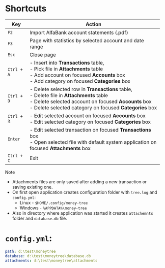 # Shortcuts

| Key | Action |
| --- | --- |
|`F2`|Import AlfaBank account statements (.pdf)|
|`F3`|Page with statistics by selected account and date range|
|`Esc`|Close page|
|`Ctrl + A`|- Insert into **Transactions** table,<br>- Pick file in **Attachments** table<br>- Add account on focused **Accounts** box<br>- Add category on focused **Categories** box|
|`Ctrl + D`|- Delete selected row in **Transactions** table,<br>- Delete file in **Attachments** table<br>- Delete selected account on focused **Accounts** box<br>- Delete selected category on focused **Categories** box|
|`Ctrl + R`|- Edit selected account on focused **Accounts** box<br>- Edit selected category on focused **Categories** box|
|`Enter`|- Edit selected transaction on focused **Transactions** box<br>- Open selected file with default system application on focused **Attachments** box|
|`Ctrl + C`|Exit|

>[!note]
>- Attachments files are only saved after adding a new transaction or saving existing one.
>- On first open application creates configuration folder with `tree.log` and `config.yml`:
>	- Linux - `$HOME/.config/money-tree`
>	- Windows - `%APPDATA%\money-tree`
>- Also in directory where application was started it creates `attachemnts` folder and `database.db` file.

# `config.yml`:
```yaml
path: d:\test\moneytree
database: d:\test\moneytree\database.db
attachments: d:\test\moneytree\attachments
```
